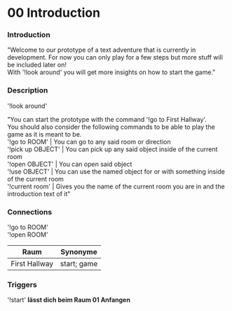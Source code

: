 # 00 Introduction

### Introduction

"Welcome to our prototype of a text adventure that is currently in development. For now you can only play for a few steps but more stuff will be included later on! <br>
With '!look around' you will get more insights on how to start the game."

### Description

'!look around' <br>

"You can start the prototype with the command '!go to First Hallway'. <br>
You should also consider the following commands to be able to play the game as it is meant to be. <br>
'!go to ROOM' | You can go to any said room or direction <br>
'!pick up OBJECT' | You can pick up any said object inside of the current room <br>
'!open OBJECT' | You can open said object <br>
'!use OBJECT' | You can use the named object for or with something inside of the current room <br>
'!current room' | Gives you the name of the current room you are in and the introduction text of it"

### Connections

'!go to ROOM' <br>
'!open ROOM' <br>

| Raum          | Synonyme    |
| ------------- | ----------- |
| First Hallway | start; game |

### Triggers

'!start'
**lässt dich beim Raum 01 Anfangen**
